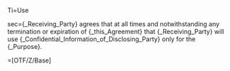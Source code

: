 Ti=Use

sec={_Receiving_Party} agrees that at all times and notwithstanding any termination or expiration of {_this_Agreement} that {_Receiving_Party} will use {_Confidential_Information_of_Disclosing_Party} only for the {_Purpose}.

=[OTF/Z/Base]
